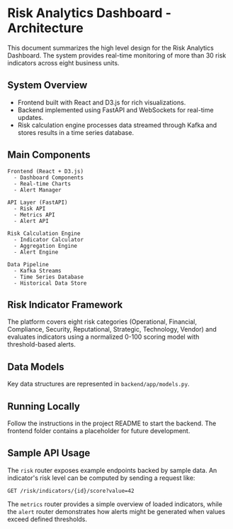 # Risk Analytics Dashboard - Architecture

This document summarizes the high level design for the Risk Analytics Dashboard. The system provides real-time monitoring of more than 30 risk indicators across eight business units.

## System Overview
- Frontend built with React and D3.js for rich visualizations.
- Backend implemented using FastAPI and WebSockets for real-time updates.
- Risk calculation engine processes data streamed through Kafka and stores results in a time series database.

## Main Components
```
Frontend (React + D3.js)
  - Dashboard Components
  - Real-time Charts
  - Alert Manager

API Layer (FastAPI)
  - Risk API
  - Metrics API
  - Alert API

Risk Calculation Engine
  - Indicator Calculator
  - Aggregation Engine
  - Alert Engine

Data Pipeline
  - Kafka Streams
  - Time Series Database
  - Historical Data Store
```

## Risk Indicator Framework
The platform covers eight risk categories (Operational, Financial, Compliance, Security, Reputational, Strategic, Technology, Vendor) and evaluates indicators using a normalized 0-100 scoring model with threshold-based alerts.

## Data Models
Key data structures are represented in `backend/app/models.py`.

## Running Locally
Follow the instructions in the project README to start the backend. The frontend folder contains a placeholder for future development.

## Sample API Usage

The `risk` router exposes example endpoints backed by sample data. An indicator's risk level can be computed by sending a request like:

```
GET /risk/indicators/{id}/score?value=42
```

The `metrics` router provides a simple overview of loaded indicators, while the `alert` router demonstrates how alerts might be generated when values exceed defined thresholds.

